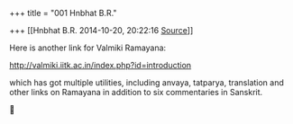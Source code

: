 +++
title = "001 Hnbhat B.R."

+++
[[Hnbhat B.R.	2014-10-20, 20:22:16 [Source](https://groups.google.com/g/samskrita/c/L2zFqNclUlI)]]



Here is another link for Valmiki Ramayana:

  

<http://valmiki.iitk.ac.in/index.php?id=introduction>  

  

which has got multiple utilities, including anvaya, tatparya, translation and other links on Ramayana in addition to six commentaries in Sanskrit.

  

  

  



